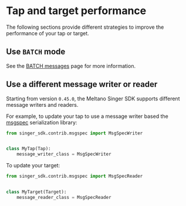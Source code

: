 # Tap and target performance

The following sections provide different strategies to improve the performance of your tap or target.

## Use `BATCH` mode

See the [BATCH messages](/batch.md) page for more information.

## Use a different message writer or reader

Starting from version `0.45.0`, the Meltano Singer SDK supports different message writers and readers.

For example, to update your tap to use a message writer based the [msgspec](https://github.com/jcrist/msgspec/) serialization library:

```python
from singer_sdk.contrib.msgspec import MsgSpecWriter


class MyTap(Tap):
    message_writer_class = MsgSpecWriter
```

To update your target:

```python
from singer_sdk.contrib.msgspec import MsgSpecReader


class MyTarget(Target):
    message_reader_class = MsgSpecReader
```
